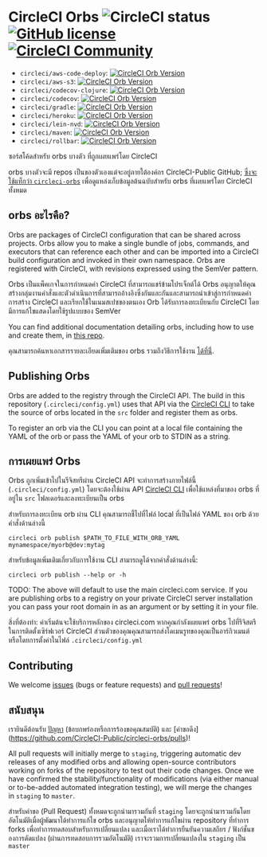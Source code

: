 # CircleCI Orbs ![CircleCI status](https://circleci.com/gh/CircleCI-Public/circleci-orbs.svg?style=shield "CircleCI status") [![GitHub license](https://img.shields.io/badge/license-MIT-blue.svg)](https://raw.githubusercontent.com/circleci-public/circleci-orbs/master/LICENSE) [![CircleCI Community](https://img.shields.io/badge/community-CircleCI%20Discuss-343434.svg)](https://discuss.circleci.com/c/ecosystem/orbs)

- `circleci/aws-code-deploy`: [![CircleCI Orb Version](https://img.shields.io/badge/endpoint.svg?url=https://badges.circleci.io/orb/circleci/aws-code-deploy)](https://circleci.com/orbs/registry/orb/circleci/aws-code-deploy)
- `circleci/aws-s3`: [![CircleCI Orb Version](https://img.shields.io/badge/endpoint.svg?url=https://badges.circleci.io/orb/circleci/aws-s3)](https://circleci.com/orbs/registry/orb/circleci/aws-s3)
- `circleci/codecov-clojure`: [![CircleCI Orb Version](https://img.shields.io/badge/endpoint.svg?url=https://badges.circleci.io/orb/circleci/codecov-clojure)](https://circleci.com/orbs/registry/orb/circleci/codecov-clojure)
- `circleci/codecov`: [![CircleCI Orb Version](https://img.shields.io/badge/endpoint.svg?url=https://badges.circleci.io/orb/circleci/codecov)](https://circleci.com/orbs/registry/orb/circleci/codecov)
- `circleci/gradle`: [![CircleCI Orb Version](https://img.shields.io/badge/endpoint.svg?url=https://badges.circleci.io/orb/circleci/gradle)](https://circleci.com/orbs/registry/orb/circleci/gradle) 
- `circleci/heroku`: [![CircleCI Orb Version](https://img.shields.io/badge/endpoint.svg?url=https://badges.circleci.io/orb/circleci/heroku)](https://circleci.com/orbs/registry/orb/circleci/heroku)
- `circleci/lein-nvd`: [![CircleCI Orb Version](https://img.shields.io/badge/endpoint.svg?url=https://badges.circleci.io/orb/circleci/lein-nvd)](https://circleci.com/orbs/registry/orb/circleci/lein-nvd)
- `circleci/maven`: [![CircleCI Orb Version](https://img.shields.io/badge/endpoint.svg?url=https://badges.circleci.io/orb/circleci/maven)](https://circleci.com/orbs/registry/orb/circleci/maven)
- `circleci/rollbar`: [![CircleCI Orb Version](https://img.shields.io/badge/endpoint.svg?url=https://badges.circleci.io/orb/circleci/rollbar)](https://circleci.com/orbs/registry/orb/circleci/rollbar)

ซอร์สโค้ดสำหรับ orbs บางตัว ที่ถูกเผยแพร่โดย CircleCI

orbs บางตัวจะมี repos เป็นของตัวเองแต่จะอยู่ภายใต้องค์กร CircleCI-Public GitHub; [ซึ่งจะใช้แท็กว่า `circleci-orbs`](https://github.com/search?q=topic%3Acircleci-orbs+org%3ACircleCI-Public&type=Repositories) เพื่อดูแหล่งเก็บข้อมูลต้นฉบับสำหรับ orbs ที่เผยแพร่โดย CircleCI ทั้งหมด

## orbs อะไรคือ?

Orbs are packages of CircleCI configuration that can be shared across projects. Orbs allow you to make a single bundle of jobs, commands, and executors that can reference each other and can be imported into a CircleCI build configuration and invoked in their own namespace. Orbs are registered with CircleCI, with revisions expressed using the SemVer pattern.

Orbs เป็นแพ็คเกจในการกำหนดค่า CircleCI ที่สามารถแชร์ข้ามโปรเจ็กต์ได้ Orbs อนุญาตให้คุณสร้างกลุ่มงานคำสั่งและตัวดำเนินการที่สามารถอ้างอิงซึ่งกันและกันและสามารถนำเข้าสู่การกำหนดค่าการสร้าง CircleCI และเรียกใช้ในเนมสเปซของตนเอง Orb ได้รับการลงทะเบียนกับ CircleCI โดยมีการแก้ไขแสดงโดยใช้รูปแบบของ SemVer

You can find additional documentation detailing orbs, including how to use and create them, in [this repo](https://github.com/CircleCI-Public/config-preview-sdk/tree/master/docs).

คุณสามารถค้นหาเอกสารรายละเอียดเพิ่มเติมของ orbs รวมถึงวิธีการใช้งาน [ได้ที่น่ี่](https://github.com/CircleCI-Public/config-preview-sdk/tree/master/docs).

## Publishing Orbs
Orbs are added to the registry through the CircleCI API. The build in this repository (`.circleci/config.yml`) uses that API via the [CircleCI CLI](https://github.com/CircleCI-Public/circleci-cli) to take the source of orbs located in the `src` folder and register them as orbs.

To register an orb via the CLI you can point at a local file containing the YAML of the orb or pass the YAML of your orb to STDIN as a string.

## การเผยแพร่ Orbs
Orbs ถูกเพิ่มเข้าไปในรีจิสทรีผ่าน CircleCI API จะทำการสร้างภายไฟล์นี้ (`.circleci/config.yml`) โดยจะต้องใช้ผ่าน API [CircleCI CLI](https://github.com/CircleCI-Public/circleci-cli) เพื่อใช้แหล่งที่มาของ orbs ที่อยู่ใน `src` โฟลเดอร์และลงทะเบียนเป็น orbs

สำหรับการลงทะเบียน orb ผ่าน CLI คุณสามารถชี้ไปที่ไฟล์ local ที่เป็นไฟล์ YAML ของ orb ด้วยคำสั่งด้านล่างนี้

`circleci orb publish $PATH_TO_FILE_WITH_ORB_YAML mynamespace/myorb@dev:mytag`

สำหรับข้อมูลเพิ่มเติมเกี่ยวกับการใช้งาน CLI สามารถดูได้จากคำสั่งด้านล่างนี้:

`circleci orb publish --help or -h`

TODO: The above will default to use the main circleci.com service. If you are publishing orbs to a registry on your private CircleCI server installation you can pass your root domain in as an argument or by setting it in your  file.

สิ่งที่ต้องทำ: ค่าเริ่มต้นจะใช้บริการหลักของ circleci.com หากคุณกำลังเผยแพร่ orbs ไปที่รีจิสตรีในการติดตั้งเซิร์ฟเวอร์ CircleCI ส่วนตัวของคุณคุณสามารถส่งโดเมนรูทของคุณเป็นอาร์กิวเมนต์หรือโดยการตั้งค่าในไฟล์ `.circleci/config.yml`

## Contributing
We welcome [issues](https://github.com/CircleCI-Public/circleci-orbs/issues) (bugs or feature requests) and [pull requests](https://github.com/CircleCI-Public/circleci-orbs/pulls)!

## สนับสนุน
เรายินดีต้อนรับ [ปัญหา](https://github.com/CircleCI-Public/circleci-orbs/issues) (ข้อบกพร่องหรือการร้องขอคุณสมบัติ) และ [คำขอดึง] (https://github.com/CircleCI-Public/circleci-orbs/pulls)!

All pull requests will initially merge to `staging`, triggering automatic dev releases of any modified orbs and allowing open-source contributors working on forks of the repository to test out their code changes. Once we have confirmed the stability/functionality of modifications (via either manual or to-be-added automated integration testing), we will merge the changes in `staging` to `master`.

สำหรับคำขอ (Pull Request) ทั้งหมดจะถูกนำมารวมกันที่ `staging` โดยจะถูกนำมารวมกันโดยอัตโนมัติเมื่อผู้พัฒนาได้ทำการแก้ไข orbs และอนุญาตให้ทำการแก้ไขผ่าน repository ที่ทำการ forks เพื่อทำการทดสอบสำหรับการเปลี่ยนแปลง และเมื่อเราได้ทำการยืนยันความเสถียร / ฟังก์ชั่นของการดัดแปลง (ผ่านการทดสอบการรวมอัตโนมัติ) เราจะรวมการเปลี่ยนแปลงใน `staging` เป็น `master`
